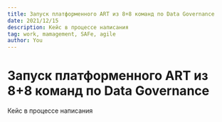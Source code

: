 ```yaml
---
title: Запуск платформенного ART из 8+8 команд по Data Governance
date: 2021/12/15
description: Кейс в процессе написания
tag: work, mamagement, SAFe, agile
author: You
---
```


# Запуск платформенного ART из 8+8 команд по Data Governance
Кейс в процессе написания
